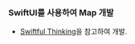 ### SwiftUI를 사용하여 Map 개발
- [Swiftful Thinking](https://www.youtube.com/watch?v=Jhf3CNs8I-I&list=PLwvDm4Vfkdpha5eVTjLM0eRlJ7-yDDwBk)을 참고하여 개발.
